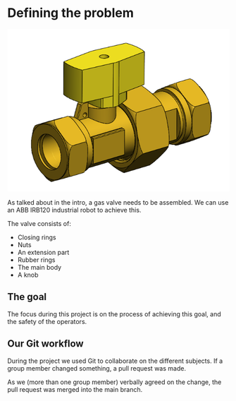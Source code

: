 # Defining the problem

![The valve](../images/valve.png)

As talked about in the intro, a gas valve needs to be assembled. We can use an ABB IRB120 industrial robot to achieve this.

The valve consists of:
- Closing rings
- Nuts
- An extension part
- Rubber rings
- The main body
- A knob

## The goal
The focus during this project is on the process of achieving this goal, and the safety of the operators.

## Our Git workflow
During the project we used Git to collaborate on the different subjects. If a group member changed something, a pull request was made.

As we (more than one group member) verbally agreed on the change, the pull request was merged into the main branch.